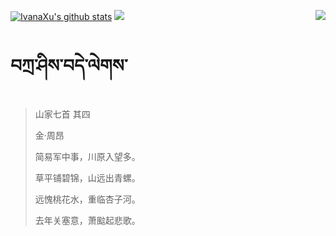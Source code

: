 [![IvanaXu's github stats](https://github-readme-stats.vercel.app/api?username=IvanaXu&show_icons=true&theme=vue-dark)](https://github.com/anuraghazra/github-readme-stats)
<img align="right" src="https://github-readme-stats.vercel.app/api/top-langs/?username=IvanaXu&langs_count=7&theme=graywhite" />
<img src="https://github-readme-stats.vercel.app/api/wakatime?username=IvanaXu&layout=compact&langs_count=6&theme=vue-dark&&custom_title=Programming Times(Jul 29 2021-)" />
# བཀྲ་ཤིས་བདེ་ལེགས་
> 山家七首 其四
>
> 金·周昂
>
> 简易军中事，川原入望多。
> 
> 草平铺碧锦，山远出青螺。
> 
> 远愧桃花水，重临杏子河。
> 
> 去年关塞意，萧䬃起悲歌。